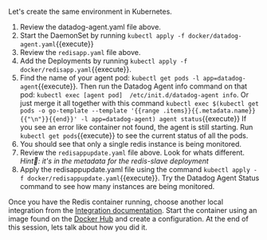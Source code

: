Let's create the same environment in Kubernetes. 

1.  Review the datadog-agent.yaml file above.
2.  Start the DaemonSet by running `kubectl apply -f docker/datadog-agent.yaml`{{execute}}
3.  Review the `redisapp.yaml` file above.
4.  Add the Deployments by running `kubectl apply -f docker/redisapp.yaml`{{execute}}.
5.  Find the name of your agent pod: `kubectl get pods -l app=datadog-agent`{{execute}}. Then run the Datadog Agent info command on that pod: `kubectl exec [agent pod]  /etc/init.d/datadog-agent info`. Or just merge it all together with this command `kubectl exec $(kubectl get pods -o go-template --template '{{range .items}}{{.metadata.name}}{{"\n"}}{{end}}' -l app=datadog-agent) agent status`{{execute}}
    If you see an error like container not found, the agent is still starting. Run `kubectl get pods`{{execute}} to see the current status of all the pods.
6.  You should see that only a single redis instance is being monitored.
7.  Review the `redisappupdate.yaml` file above. Look for whats different. *Hint: it's in the metadata for the redis-slave deployment*
8.  Apply the redisappupdate.yaml file using the command `kubectl apply -f docker/redisappupdate.yaml`{{execute}}. Try the Datadog Agent Status command to see how many instances are being monitored.

Once you have the Redis container running, choose another local integration from the [Integration documentation](http://docs.datadoghq.com/integrations/). Start the container using an image found on the [Docker Hub](https://hub.docker.com/) and create a configuration. At the end of this session, lets talk about how you did it.